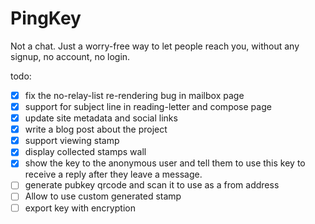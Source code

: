 # PingKey

Not a chat. Just a worry-free way to let people reach you, without any signup, no account, no login.

todo:

- [x] fix the no-relay-list re-rendering bug in mailbox page
- [x] support for subject line in reading-letter and compose page
- [x] update site metadata and social links
- [x] write a blog post about the project
- [x] support viewing stamp
- [x] display collected stamps wall
- [x] show the key to the anonymous user and tell them to use this key to receive a reply after they leave a message.
- [ ] generate pubkey qrcode and scan it to use as a from address
- [ ] Allow to use custom generated stamp
- [ ] export key with encryption
